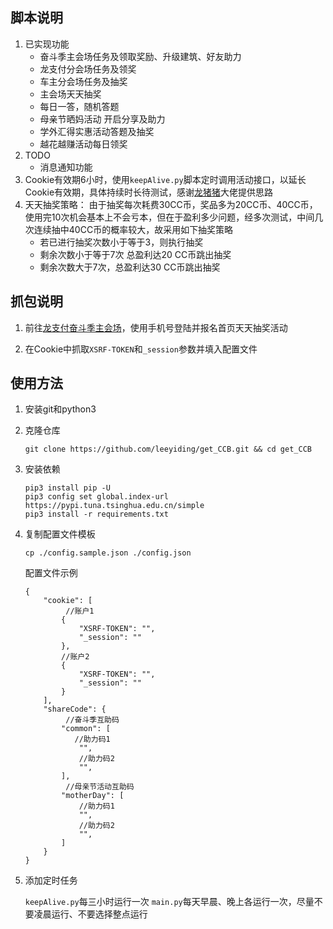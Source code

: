 ## 脚本说明

1. 已实现功能
   * 奋斗季主会场任务及领取奖励、升级建筑、好友助力
   * 龙支付分会场任务及领奖
   * 车主分会场任务及抽奖
   * 主会场天天抽奖
   * 每日一答，随机答题
   * 母亲节晒妈活动 开启分享及助力
   * 学外汇得实惠活动答题及抽奖
   * 越花越赚活动每日领奖
2. TODO
   * 消息通知功能
3. Cookie有效期6小时，使用`keepAlive.py`脚本定时调用活动接口，以延长Cookie有效期，具体持续时长待测试，感谢[龙猪猪](https://github.com/nianyuguai)大佬提供思路
4. 天天抽奖策略：
   由于抽奖每次耗费30CC币，奖品多为20CC币、40CC币，使用完10次机会基本上不会亏本，但在于盈利多少问题，经多次测试，中间几次连续抽中40CC币的概率较大，故采用如下抽奖策略
   * 若已进行抽奖次数小于等于3，则执行抽奖
   * 剩余次数小于等于7次 总盈利达20 CC币跳出抽奖
   * 剩余次数大于7次，总盈利达30 CC币跳出抽奖

## 抓包说明

1. 前往[龙支付奋斗季主会场](https://fission-events.ccbft.com/a/91/lPYNjdmN?u=37ff922b-ba7b-4fb0-b6f9-c28042297b75)，使用手机号登陆并报名首页天天抽奖活动

2. 在Cookie中抓取`XSRF-TOKEN`和`_session`参数并填入配置文件

## 使用方法

1. 安装git和python3

2. 克隆仓库

   ```
   git clone https://github.com/leeyiding/get_CCB.git && cd get_CCB
   ```

3. 安装依赖

   ```
   pip3 install pip -U
   pip3 config set global.index-url https://pypi.tuna.tsinghua.edu.cn/simple
   pip3 install -r requirements.txt
   ```

4. 复制配置文件模板

   ```
   cp ./config.sample.json ./config.json
   ```

   配置文件示例

   ```
   {
       "cookie": [
    		//账户1   
           {
               "XSRF-TOKEN": "",
               "_session": ""
           },
           //账户2
           {
               "XSRF-TOKEN": "",
               "_session": ""
           }
       ],
       "shareCode": {
            //奋斗季互助码   
           "common": [
              //助力码1
               "",
               //助力码2
               "",
           ],
            //母亲节活动互助码   
           "motherDay": [
               //助力码1
               "",
               //助力码2
               "",
           ]
       }
   }
   ```

5. 添加定时任务

   `keepAlive.py`每三小时运行一次
   `main.py`每天早晨、晚上各运行一次，尽量不要凌晨运行、不要选择整点运行



